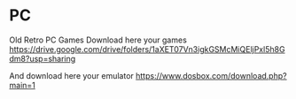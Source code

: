 # PC
Old Retro PC Games
Download here your games
https://drive.google.com/drive/folders/1aXET07Vn3igkGSMcMiQEljPxl5h8Gdm8?usp=sharing

And download here your emulator
https://www.dosbox.com/download.php?main=1
